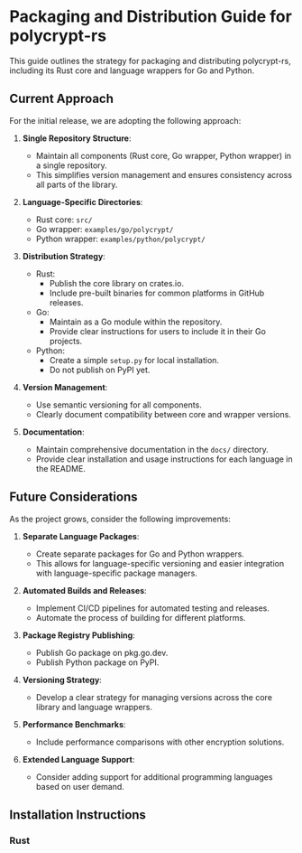 # Packaging and Distribution Guide for polycrypt-rs

This guide outlines the strategy for packaging and distributing polycrypt-rs, including its Rust core and language wrappers for Go and Python.

## Current Approach

For the initial release, we are adopting the following approach:

1. **Single Repository Structure**: 
   - Maintain all components (Rust core, Go wrapper, Python wrapper) in a single repository.
   - This simplifies version management and ensures consistency across all parts of the library.

2. **Language-Specific Directories**:
   - Rust core: `src/`
   - Go wrapper: `examples/go/polycrypt/`
   - Python wrapper: `examples/python/polycrypt/`

3. **Distribution Strategy**:
   - Rust:
     - Publish the core library on crates.io.
     - Include pre-built binaries for common platforms in GitHub releases.
   - Go:
     - Maintain as a Go module within the repository.
     - Provide clear instructions for users to include it in their Go projects.
   - Python:
     - Create a simple `setup.py` for local installation.
     - Do not publish on PyPI yet.

4. **Version Management**:
   - Use semantic versioning for all components.
   - Clearly document compatibility between core and wrapper versions.

5. **Documentation**:
   - Maintain comprehensive documentation in the `docs/` directory.
   - Provide clear installation and usage instructions for each language in the README.

## Future Considerations

As the project grows, consider the following improvements:

1. **Separate Language Packages**:
   - Create separate packages for Go and Python wrappers.
   - This allows for language-specific versioning and easier integration with language-specific package managers.

2. **Automated Builds and Releases**:
   - Implement CI/CD pipelines for automated testing and releases.
   - Automate the process of building for different platforms.

3. **Package Registry Publishing**:
   - Publish Go package on pkg.go.dev.
   - Publish Python package on PyPI.

4. **Versioning Strategy**:
   - Develop a clear strategy for managing versions across the core library and language wrappers.

5. **Performance Benchmarks**:
   - Include performance comparisons with other encryption solutions.

6. **Extended Language Support**:
   - Consider adding support for additional programming languages based on user demand.

## Installation Instructions

### Rust
